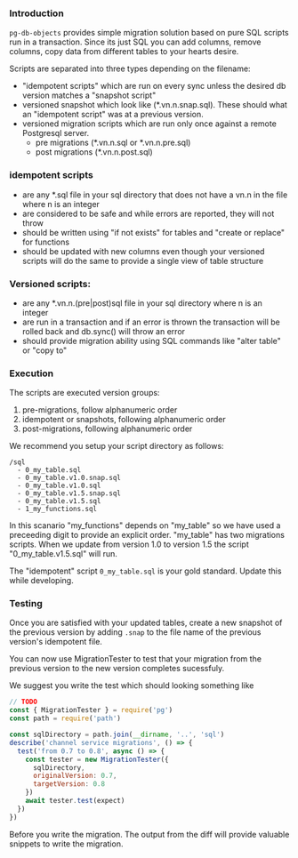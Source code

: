 
### Introduction

`pg-db-objects` provides simple migration solution based on pure SQL scripts run in a transaction. Since its just SQL you can add columns, remove columns, copy data from different tables to your hearts desire.

Scripts are separated into three types depending on the filename:
*  "idempotent scripts" which are run on every sync unless the desired db version matches a "snapshot script" 
* versioned snapshot which look like (*.vn.n.snap.sql). These should what an "idempotent script" was at a previous version.
* versioned migration scripts which are run only once against a remote Postgresql server.
    * pre migrations (*.vn.n.sql or *.vn.n.pre.sql)
    * post migrations (*.vn.n.post.sql)

### idempotent scripts
- are any *.sql file in your sql directory that does not have a vn.n in the file where n is an integer
- are considered to be safe and while errors are reported, they will not throw
- should be written using "if not exists" for tables and "create or replace" for functions
- should be updated with new columns even though your versioned scripts will do the same to provide a single view of table structure

### Versioned scripts:
- are any *.vn.n.(pre|post)sql file in your sql directory where n is an integer
- are run in a transaction and if an error is thrown the transaction will be rolled back and db.sync() will throw an error
- should provide migration ability using SQL commands like "alter table" or "copy to"

### Execution

The scripts are executed version groups:
1. pre-migrations, follow alphanumeric order
2. idempotent or snapshots, following alphanumeric order
3. post-migrations, following alphanumeric order

We recommend you setup your script directory as follows:

```
/sql
  - 0_my_table.sql
  - 0_my_table.v1.0.snap.sql
  - 0_my_table.v1.0.sql
  - 0_my_table.v1.5.snap.sql
  - 0_my_table.v1.5.sql
  - 1_my_functions.sql
```
In this scanario "my_functions" depends on "my_table" so we have used a preceeding digit to provide an explicit order. "my_table" has two migrations scripts. When we update from version 1.0 to version 1.5 the script "0_my_table.v1.5.sql" will run.

The "idempotent" script `0_my_table.sql` is your gold standard. Update this while developing.

### Testing

Once you are satisfied with your updated tables, create a new snapshot of the previous version by adding `.snap` to the file name of the previous version's idempotent file.

You can now use MigrationTester to test that your migration from the previous version to the new version completes sucessfuly.

We suggest you write the test which should looking something like 

```js
// TODO
const { MigrationTester } = require('pg')
const path = require('path')

const sqlDirectory = path.join(__dirname, '..', 'sql')
describe('channel service migrations', () => {
  test('from 0.7 to 0.8', async () => {
    const tester = new MigrationTester({
      sqlDirectory,
      originalVersion: 0.7,
      targetVersion: 0.8
    })
    await tester.test(expect)
  })
})
```

Before you write the migration. The output from the diff will provide valuable snippets to write the migration.
